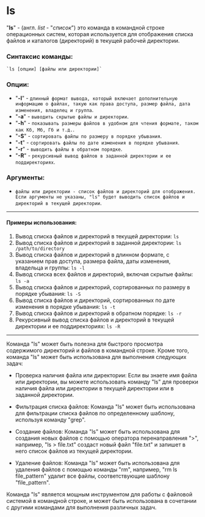 # ls

"**ls**" - (англ. *list* - "*список*") это команда в командной строке операционных систем, которая используется для отображения списка файлов и каталогов (директорий) в текущей рабочей директории.

### Синтаксис команды:
    `ls [опции] [файлы или директории]`

### Опции:
* "**-l**" - `длинный формат вывода, который включает дополнительную информацию о файлах, такую как права доступа, размер файла, дата изменения, владелец и группа`.
* "**-a**" - `выводить скрытые файлы и директории`.
* "**-h**" - `показывать размеры файлов в удобном для чтения формате, таком как Кб, Мб, Гб и т.д.`.
* "**-S**" - `сортировать файлы по размеру в порядке убывания`.
* "**-t**" - `сортировать файлы по дате изменения в порядке убывания`.
* "**-r**" - `выводить файлы в обратном порядке`.
* "**-R**" - `рекурсивный вывод файлов в заданной директории и ее поддиректориях`.

### Аргументы:
* `файлы или директории - список файлов и директорий для отображения. Если аргументы не указаны, "ls" будет выводить список файлов и директорий в текущей директории`.

***

#### Примеры использования:
1. Вывод списка файлов и директорий в текущей директории:
    `ls`
2. Вывод списка файлов и директорий в заданной директории:
    `ls /path/to/directory`
3. Вывод списка файлов и директорий в длинном формате, с указанием прав доступа, размера файла, даты изменения, владельца и группы:
    `ls -l`
4. Вывод списка всех файлов и директорий, включая скрытые файлы:
    `ls -a`
5. Вывод списка файлов и директорий, сортированных по размеру в порядке убывания:
    `ls -S`
6. Вывод списка файлов и директорий, сортированных по дате изменения в порядке убывания:
    `ls -t`
7. Вывод списка файлов и директорий в обратном порядке:
    `ls -r`
8. Рекурсивный вывод списка файлов и директорий в текущей директории и ее поддиректориях:
    `ls -R`

***

Команда "ls" может быть полезна для быстрого просмотра содержимого директорий и файлов в командной строке. Кроме того, команда "ls" может быть использована для выполнения следующих задач:

*   Проверка наличия файла или директории: Если вы знаете имя файла или директории, вы можете использовать команду "ls" для проверки наличия файла или директории в текущей директории или в заданной директории.

*   Фильтрация списка файлов: Команда "ls" может быть использована для фильтрации списка файлов по определенному шаблону, используя команду "grep".

*   Создание файлов: Команда "ls" может быть использована для создания новых файлов с помощью оператора перенаправления ">", например, "ls > file.txt" создаст новый файл "file.txt" и запишет в него список файлов из текущей директории.

*   Удаление файлов: Команда "ls" может быть использована для удаления файлов с помощью команды "rm", например, "rm ls file_pattern" удалит все файлы, соответствующие шаблону "file_pattern".

Команда "ls" является мощным инструментом для работы с файловой системой в командной строке, и может быть использована в сочетании с другими командами для выполнения различных задач.